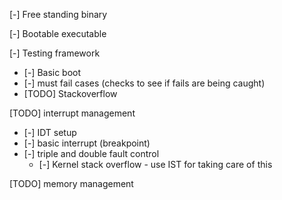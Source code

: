 [-] Free standing binary

[-] Bootable executable

[-] Testing framework
- [-] Basic boot
- [-] must fail cases (checks to see if fails are being caught)
- [TODO] Stackoverflow

[TODO] interrupt management
- [-] IDT setup
- [-] basic interrupt (breakpoint)
- [-] triple and double fault control
	- [-] Kernel stack overflow - use IST for taking care of this

[TODO] memory management
